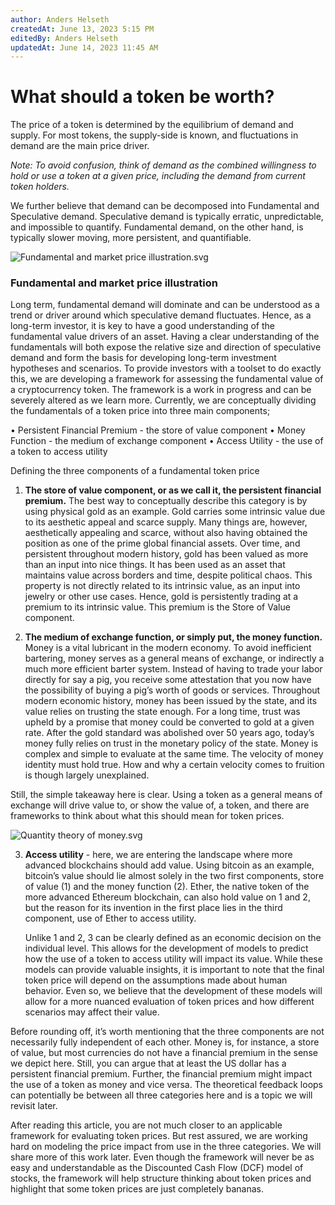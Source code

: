 ```yaml
---
author: Anders Helseth
createdAt: June 13, 2023 5:15 PM
editedBy: Anders Helseth
updatedAt: June 14, 2023 11:45 AM
---
```

# What should a token be worth?

The price of a token is determined by the equilibrium of demand and supply. For most tokens, the supply-side is known, and fluctuations in demand are the main price driver.

*Note: To avoid confusion, think of demand as the combined willingness to hold or use a token at a given price, including the demand from current token holders.*

We further believe that demand can be decomposed into Fundamental and Speculative demand. Speculative demand is typically erratic, unpredictable, and impossible to quantify. Fundamental demand, on the other hand, is typically slower moving, more persistent, and quantifiable.

![Fundamental and market price illustration.svg](Fundamental_and_market_price_illustration.svg)

### Fundamental and market price illustration

Long term, fundamental demand will dominate and can be understood as a trend or driver around which speculative demand fluctuates. Hence, as a long-term investor, it is key to have a good understanding of the fundamental value drivers of an asset. Having a clear understanding of the fundamentals will both expose the relative size and direction of speculative demand and form the basis for developing long-term investment hypotheses and scenarios.
To provide investors with a toolset to do exactly this, we are developing a framework for assessing the fundamental value of a cryptocurrency token. The framework is a work in progress and can be severely altered as we learn more. Currently, we are conceptually dividing the fundamentals of a token price into three main components;

•	Persistent Financial Premium - the store of value component
•	Money Function - the medium of exchange component
•	Access Utility - the use of a token to access utility

Defining the three components of a fundamental token price

1. **The store of value component, or as we call it, the persistent financial premium.** The best way to conceptually describe this category is by using physical gold as an example. Gold carries some intrinsic value due to its aesthetic appeal and scarce supply. Many things are, however, aesthetically appealing and scarce, without also having obtained the position as one of the prime global financial assets.
Over time, and persistent throughout modern history, gold has been valued as more than an input into nice things. It has been used as an asset that maintains value across borders and time, despite political chaos. This property is not directly related to its intrinsic value, as an input into jewelry or other use cases. Hence, gold is persistently trading at a premium to its intrinsic value. This premium is the Store of Value component.

2. **The medium of exchange function, or simply put, the money function.** Money is a vital lubricant in the modern economy. To avoid inefficient bartering, money serves as a general means of exchange, or indirectly a much more efficient barter system. Instead of having to trade your labor directly for say a pig, you receive some attestation that you now have the possibility of buying a pig’s worth of goods or services.
Throughout modern economic history, money has been issued by the state, and its value relies on trusting the state enough. For a long time, trust was upheld by a promise that money could be converted to gold at a given rate. After the gold standard was abolished over 50 years ago, today’s money fully relies on trust in the monetary policy of the state. Money is complex and simple to evaluate at the same time. The velocity of money identity must hold true. How and why a certain velocity comes to fruition is though largely unexplained.

Still, the simple takeaway here is clear. Using a token as a general means of exchange will drive value to, or show the value of, a token, and there are frameworks to think about what this should mean for token prices.

![Quantity theory of money.svg](Quantity_theory_of_money.svg)

3. **Access utility** - here, we are entering the landscape where more advanced blockchains should add value. Using bitcoin as an example, bitcoin’s value should lie almost solely in the two first components, store of value (1) and the money function (2). Ether, the native token of the more advanced Ethereum blockchain, can also hold value on 1 and 2, but the reason for its invention in the first place lies in the third component, use of Ether to access utility.

    
    Unlike 1 and 2, 3 can be clearly defined as an economic decision on the individual level. This allows for the development of models to predict how the use of a token to access utility will impact its value. While these models can provide valuable insights, it is important to note that the final token price will depend on the assumptions made about human behavior. Even so, we believe that the development of these models will allow for a more nuanced evaluation of token prices and how different scenarios may affect their value.
    

Before rounding off, it’s worth mentioning that the three components are not necessarily fully independent of each other. Money is, for instance, a store of value, but most currencies do not have a financial premium in the sense we depict here. Still, you can argue that at least the US dollar has a persistent financial premium. Further, the financial premium might impact the use of a token as money and vice versa. The theoretical feedback loops can potentially be between all three categories here and is a topic we will revisit later.

After reading this article, you are not much closer to an applicable framework for evaluating token prices. But rest assured, we are working hard on modeling the price impact from use in the three categories. We will share more of this work later. Even though the framework will never be as easy and understandable as the Discounted Cash Flow (DCF) model of stocks, the framework will help structure thinking about token prices and highlight that some token prices are just completely bananas.